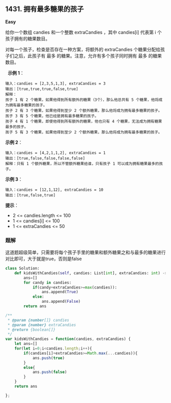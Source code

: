 ## 1431. 拥有最多糖果的孩子
**Easy**

给你一个数组 candies 和一个整数 extraCandies ，其中 candies[i] 代表第 i 个孩子拥有的糖果数目。

对每一个孩子，检查是否存在一种方案，将额外的 extraCandies 个糖果分配给孩子们之后，此孩子有 最多 的糖果。注意，允许有多个孩子同时拥有 最多 的糖果数目。

 
**示例 1**：
```
输入：candies = [2,3,5,1,3], extraCandies = 3
输出：[true,true,true,false,true] 
解释：
孩子 1 有 2 个糖果，如果他得到所有额外的糖果（3个），那么他总共有 5 个糖果，他将成为拥有最多糖果的孩子。
孩子 2 有 3 个糖果，如果他得到至少 2 个额外糖果，那么他将成为拥有最多糖果的孩子。
孩子 3 有 5 个糖果，他已经是拥有最多糖果的孩子。
孩子 4 有 1 个糖果，即使他得到所有额外的糖果，他也只有 4 个糖果，无法成为拥有糖果最多的孩子。
孩子 5 有 3 个糖果，如果他得到至少 2 个额外糖果，那么他将成为拥有最多糖果的孩子。
```

**示例 2**：
```
输入：candies = [4,2,1,1,2], extraCandies = 1
输出：[true,false,false,false,false] 
解释：只有 1 个额外糖果，所以不管额外糖果给谁，只有孩子 1 可以成为拥有糖果最多的孩子。
```

**示例 3**：
```
输入：candies = [12,1,12], extraCandies = 10
输出：[true,false,true]

```

**提示**：

- 2 <= candies.length <= 100
- 1 <= candies[i] <= 100
- 1 <= extraCandies <= 50

### 题解

这道题超级简单，只需要将每个孩子手里的糖果和额外糖果之和与最多的糖果进行对比即可，大于就是true，否则是false

```python
class Solution:
    def kidsWithCandies(self, candies: List[int], extraCandies: int) -> List[bool]:
        ans=[]
        for candy in candies:
            if(candy+extraCandies>=max(candies)):
                ans.append(True)
            else:
                ans.append(False)
        return ans
```
```js
/**
 * @param {number[]} candies
 * @param {number} extraCandies
 * @return {boolean[]}
 */
var kidsWithCandies = function(candies, extraCandies) {
    let ans=[]
    for(let i=0;i<candies.length;i++){
        if(candies[i]+extraCandies>=Math.max(...candies)){
            ans.push(true)
        }
        else{
            ans.push(false)
        }
    }
    return ans

};
```
